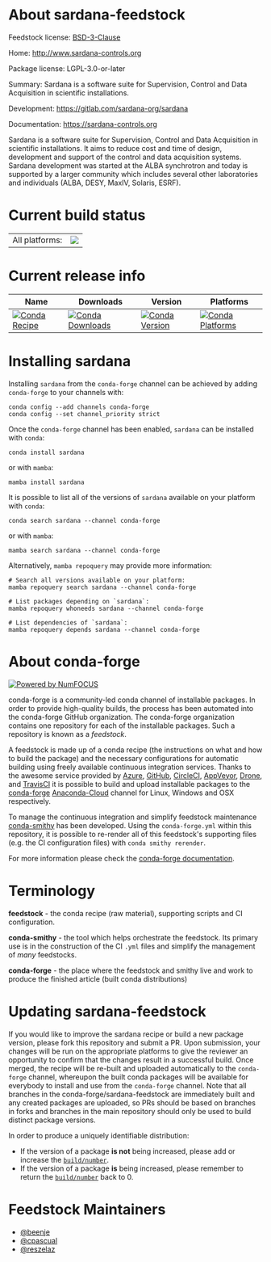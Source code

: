 About sardana-feedstock
=======================

Feedstock license: [BSD-3-Clause](https://github.com/conda-forge/sardana-feedstock/blob/main/LICENSE.txt)

Home: http://www.sardana-controls.org

Package license: LGPL-3.0-or-later

Summary: Sardana is a software suite for Supervision, Control and Data Acquisition in scientific installations.

Development: https://gitlab.com/sardana-org/sardana

Documentation: https://sardana-controls.org

Sardana is a software suite for Supervision,
Control and Data Acquisition in scientific installations.
It aims to reduce cost and time of design, development and support of
the control and data acquisition systems.
Sardana development was started at the ALBA synchrotron and today is supported
by a larger community which includes several other laboratories and individuals
(ALBA, DESY, MaxIV, Solaris, ESRF).


Current build status
====================


<table><tr><td>All platforms:</td>
    <td>
      <a href="https://dev.azure.com/conda-forge/feedstock-builds/_build/latest?definitionId=11996&branchName=main">
        <img src="https://dev.azure.com/conda-forge/feedstock-builds/_apis/build/status/sardana-feedstock?branchName=main">
      </a>
    </td>
  </tr>
</table>

Current release info
====================

| Name | Downloads | Version | Platforms |
| --- | --- | --- | --- |
| [![Conda Recipe](https://img.shields.io/badge/recipe-sardana-green.svg)](https://anaconda.org/conda-forge/sardana) | [![Conda Downloads](https://img.shields.io/conda/dn/conda-forge/sardana.svg)](https://anaconda.org/conda-forge/sardana) | [![Conda Version](https://img.shields.io/conda/vn/conda-forge/sardana.svg)](https://anaconda.org/conda-forge/sardana) | [![Conda Platforms](https://img.shields.io/conda/pn/conda-forge/sardana.svg)](https://anaconda.org/conda-forge/sardana) |

Installing sardana
==================

Installing `sardana` from the `conda-forge` channel can be achieved by adding `conda-forge` to your channels with:

```
conda config --add channels conda-forge
conda config --set channel_priority strict
```

Once the `conda-forge` channel has been enabled, `sardana` can be installed with `conda`:

```
conda install sardana
```

or with `mamba`:

```
mamba install sardana
```

It is possible to list all of the versions of `sardana` available on your platform with `conda`:

```
conda search sardana --channel conda-forge
```

or with `mamba`:

```
mamba search sardana --channel conda-forge
```

Alternatively, `mamba repoquery` may provide more information:

```
# Search all versions available on your platform:
mamba repoquery search sardana --channel conda-forge

# List packages depending on `sardana`:
mamba repoquery whoneeds sardana --channel conda-forge

# List dependencies of `sardana`:
mamba repoquery depends sardana --channel conda-forge
```


About conda-forge
=================

[![Powered by
NumFOCUS](https://img.shields.io/badge/powered%20by-NumFOCUS-orange.svg?style=flat&colorA=E1523D&colorB=007D8A)](https://numfocus.org)

conda-forge is a community-led conda channel of installable packages.
In order to provide high-quality builds, the process has been automated into the
conda-forge GitHub organization. The conda-forge organization contains one repository
for each of the installable packages. Such a repository is known as a *feedstock*.

A feedstock is made up of a conda recipe (the instructions on what and how to build
the package) and the necessary configurations for automatic building using freely
available continuous integration services. Thanks to the awesome service provided by
[Azure](https://azure.microsoft.com/en-us/services/devops/), [GitHub](https://github.com/),
[CircleCI](https://circleci.com/), [AppVeyor](https://www.appveyor.com/),
[Drone](https://cloud.drone.io/welcome), and [TravisCI](https://travis-ci.com/)
it is possible to build and upload installable packages to the
[conda-forge](https://anaconda.org/conda-forge) [Anaconda-Cloud](https://anaconda.org/)
channel for Linux, Windows and OSX respectively.

To manage the continuous integration and simplify feedstock maintenance
[conda-smithy](https://github.com/conda-forge/conda-smithy) has been developed.
Using the ``conda-forge.yml`` within this repository, it is possible to re-render all of
this feedstock's supporting files (e.g. the CI configuration files) with ``conda smithy rerender``.

For more information please check the [conda-forge documentation](https://conda-forge.org/docs/).

Terminology
===========

**feedstock** - the conda recipe (raw material), supporting scripts and CI configuration.

**conda-smithy** - the tool which helps orchestrate the feedstock.
                   Its primary use is in the construction of the CI ``.yml`` files
                   and simplify the management of *many* feedstocks.

**conda-forge** - the place where the feedstock and smithy live and work to
                  produce the finished article (built conda distributions)


Updating sardana-feedstock
==========================

If you would like to improve the sardana recipe or build a new
package version, please fork this repository and submit a PR. Upon submission,
your changes will be run on the appropriate platforms to give the reviewer an
opportunity to confirm that the changes result in a successful build. Once
merged, the recipe will be re-built and uploaded automatically to the
`conda-forge` channel, whereupon the built conda packages will be available for
everybody to install and use from the `conda-forge` channel.
Note that all branches in the conda-forge/sardana-feedstock are
immediately built and any created packages are uploaded, so PRs should be based
on branches in forks and branches in the main repository should only be used to
build distinct package versions.

In order to produce a uniquely identifiable distribution:
 * If the version of a package **is not** being increased, please add or increase
   the [``build/number``](https://docs.conda.io/projects/conda-build/en/latest/resources/define-metadata.html#build-number-and-string).
 * If the version of a package **is** being increased, please remember to return
   the [``build/number``](https://docs.conda.io/projects/conda-build/en/latest/resources/define-metadata.html#build-number-and-string)
   back to 0.

Feedstock Maintainers
=====================

* [@beenje](https://github.com/beenje/)
* [@cpascual](https://github.com/cpascual/)
* [@reszelaz](https://github.com/reszelaz/)

